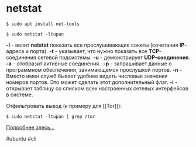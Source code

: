 # netstat

```
$ sudo apt install net-tools

$ sudo netstat -ltupan
```


**-l**  - велит **netstat** показать все прослушивающие сокеты (сочетания **IP**-адреса и порта). 
**-t** - указывает, что нужно показать все **TCP**-соединения сетевой подсистемы. 
**-u** - демонстрирует **UDP-соединения**. 
**-a** - отобразит активные соединения.  
**-p** - запрашивает данные о программном обеспечении, занимающемся прослушкой портов.
**-n** - Вместо имен служб бывает удобнее видеть числовые значения номеров портов. Это может сделать этот дополнительный флаг.
**-i** - открывает таблицу со списком всех настроенных сетевых интерфейсов в системе.

Отфильтровать вывод (к примеру для [[Tor]]):
```
$ sudo netstat -ltupan | grep /tor
```

[Подробнее здесь...](https://blog.sedicomm.com/2019/02/27/4-sposoba-uznat-kakie-porty-proslushivayutsya-v-linux/)

#ubuntu #cli